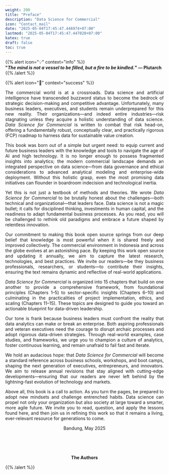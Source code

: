 ```yaml
---
weight: 200  
title: "Preface"  
description: "Data Science for Commercial"  
icon: "Contact_mail"  
date: "2025-05-04T17:45:47.446974+07:00"
lastmod: "2025-05-04T17:45:47.447020+07:00"
katex: true
draft: false
toc: true
---
```


{{% alert icon="💡" context="info" %}}  
<strong>"<em>The mind is not a vessel to be filled, but a fire to be kindled.</em>" — Plutarch</strong>  
{{% /alert %}}

{{% alert icon="📘" context="success" %}}  

<p style="text-align: justify;">
The commercial world is at a crossroads. Data science and artificial intelligence have transcended buzzword status to become the bedrock of strategic decision-making and competitive advantage. Unfortunately, many business leaders, executives, and students remain underprepared for this new reality. Their organizations—and indeed entire industries—risk stagnating unless they acquire a holistic understanding of data science. <em>Data Science for Commercial</em> is written to combat that risk head-on, offering a fundamentally robust, conceptually clear, and practically rigorous (FCP) roadmap to harness data for sustainable value creation.
</p>

<p style="text-align: justify;">
This book was born out of a simple but urgent need: to equip current and future business leaders with the knowledge and tools to navigate the age of AI and high technology. It is no longer enough to possess fragmented insights into analytics; the modern commercial landscape demands an integrated perspective on data science—from data governance and ethical considerations to advanced analytical modeling and enterprise-wide deployment. Without this holistic grasp, even the most promising data initiatives can flounder in boardroom indecision and technological inertia.
</p>

<p style="text-align: justify;">
Yet this is not just a textbook of methods and theories. We wrote <em>Data Science for Commercial</em> to be brutally honest about the challenges—both technical and organizational—that leaders face. Data science is not a magic bullet; it calls for disciplined thinking, investments in human capital, and the readiness to adapt fundamental business processes. As you read, you will be challenged to rethink old paradigms and embrace a future shaped by relentless innovation.
</p>

<p style="text-align: justify;">
Our commitment to making this book open source springs from our deep belief that knowledge is most powerful when it is shared freely and improved collectively. The commercial environment in Indonesia and across the globe evolves at an astonishing pace. By keeping this work open source and updating it annually, we aim to capture the latest research, technologies, and best practices. We invite our readers—be they business professionals, researchers, or students—to contribute their insights, ensuring the text remains dynamic and reflective of real-world applications.
</p>

<p style="text-align: justify;">
<em>Data Science for Commercial</em> is organized into 15 chapters that build on one another to provide a comprehensive framework, from foundational principles (Chapters 1–5) to sector-specific insights (Chapters 6–10) and culminating in the practicalities of project implementation, ethics, and scaling (Chapters 11–15). These topics are designed to guide you toward an actionable blueprint for data-driven leadership.
</p>

<p style="text-align: justify;">
Our tone is frank because business leaders must confront the reality that data analytics can make or break an enterprise. Both aspiring professionals and veteran executives need the courage to disrupt archaic processes and adopt rigorous data-driven strategies. Through real-world examples, case studies, and frameworks, we urge you to champion a culture of analytics, foster continuous learning, and remain unafraid to fail fast and iterate.
</p>

<p style="text-align: justify;">
We hold an audacious hope: that <em>Data Science for Commercial</em> will become a standard reference across business schools, workshops, and boot camps, shaping the next generation of executives, entrepreneurs, and innovators. We aim to release annual revisions that stay aligned with cutting-edge developments—ensuring that our readers are never left behind by the lightning-fast evolution of technology and markets.
</p>

<p style="text-align: justify;">
Above all, this book is a call to action. As you turn the pages, be prepared to adopt new mindsets and challenge entrenched habits. Data science can propel not only your organization but also society at large toward a smarter, more agile future. We invite you to read, question, and apply the lessons found here, and then join us in refining this work so that it remains a living, ever-relevant resource for generations to come.
</p>

<center>  
Bandung, May 2025

&nbsp;  

&nbsp;   

<strong>The Authors</strong>  
</center>  

{{% /alert %}}


